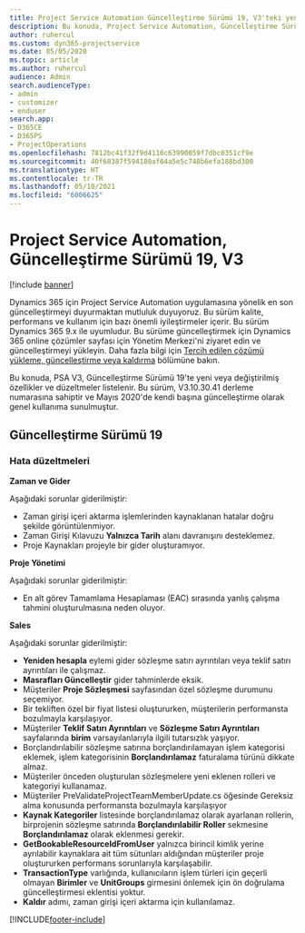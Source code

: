 ```yaml
---
title: Project Service Automation Güncelleştirme Sürümü 19, V3'teki yenilikler veya değişiklikler
description: Bu konuda, Project Service Automation, Güncelleştirme Sürümü 19, V3'teki özellikler ve düzeltmeler listelenir.
author: ruhercul
ms.custom: dyn365-projectservice
ms.date: 05/05/2020
ms.topic: article
ms.author: ruhercul
audience: Admin
search.audienceType:
- admin
- customizer
- enduser
search.app:
- D365CE
- D365PS
- ProjectOperations
ms.openlocfilehash: 7812bc41f32f9d4116c63990059f7dbc0351cf9e
ms.sourcegitcommit: 40f68387f594180af64a5e5c748b6efa188bd300
ms.translationtype: HT
ms.contentlocale: tr-TR
ms.lasthandoff: 05/10/2021
ms.locfileid: "6006625"
---
```

# <a name="project-service-automation-update-release-19-v3"></a>Project Service Automation, Güncelleştirme Sürümü 19, V3

[!include [banner](../includes/psa-now-project-operations.md)]

Dynamics 365 için Project Service Automation uygulamasına yönelik en son güncelleştirmeyi duyurmaktan mutluluk duyuyoruz. Bu sürüm kalite, performans ve kullanım için bazı önemli iyileştirmeler içerir. Bu sürüm Dynamics 365 9.x ile uyumludur. Bu sürüme güncelleştirmek için Dynamics 365 online çözümler sayfası için Yönetim Merkezi'ni ziyaret edin ve güncelleştirmeyi yükleyin. Daha fazla bilgi için [Tercih edilen çözümü yükleme, güncelleştirme veya kaldırma](/power-platform/admin/install-remove-preferred-solution) bölümüne bakın.

Bu konuda, PSA V3, Güncelleştirme Sürümü 19'te yeni veya değiştirilmiş özellikler ve düzeltmeler listelenir. Bu sürüm, V3.10.30.41 derleme numarasına sahiptir ve Mayıs 2020'de kendi başına güncelleştirme olarak genel kullanıma sunulmuştur.

## <a name="update-release-19"></a>Güncelleştirme Sürümü 19

### <a name="bug-fixes"></a>Hata düzeltmeleri

**Zaman ve Gider**

Aşağıdaki sorunlar giderilmiştir: 

- Zaman girişi içeri aktarma işlemlerinden kaynaklanan hatalar doğru şekilde görüntülenmiyor.
- Zaman Girişi Kılavuzu **Yalnızca Tarih** alanı davranışını desteklemez.
- Proje Kaynakları projeyle bir gider oluşturamıyor.

**Proje Yönetimi**

Aşağıdaki sorunlar giderilmiştir: 

-  En alt görev Tamamlama Hesaplaması (EAC) sırasında yanlış çalışma tahmini oluşturulmasına neden oluyor.

**Sales**

Aşağıdaki sorunlar giderilmiştir: 

- **Yeniden hesapla** eylemi gider sözleşme satırı ayrıntıları veya teklif satırı ayrıntıları ile çalışmaz.
- **Masrafları Güncelleştir** gider tahminlerde eksik.
-  Müşteriler **Proje Sözleşmesi** sayfasından özel sözleşme durumunu seçemiyor.
- Bir tekliften özel bir fiyat listesi oluştururken, müşterilerin performansta bozulmayla karşılaşıyor.
- Müşteriler **Teklif Satırı Ayrıntıları** ve **Sözleşme Satırı Ayrıntıları** sayfalarında **birim** varsayılanlarıyla ilgili tutarsızlık yaşıyor.
- Borçlandırılabilir sözleşme satırına borçlandırılamayan işlem kategorisi eklemek, işlem kategorisinin **Borçlandırılamaz** faturalama türünü dikkate almaz.
- Müşteriler önceden oluşturulan sözleşmelere yeni eklenen rolleri ve kategoriyi kullanamaz.
- Müşteriler PreValidateProjectTeamMemberUpdate.cs öğesinde Gereksiz alma konusunda performansta bozulmayla karşılaşıyor
- **Kaynak Kategoriler** listesinde borçlandırılamaz olarak ayarlanan rollerin, birprojenin sözleşme satırında **Borçlandırılabilir Roller** sekmesine **Borçlandırılamaz** olarak eklenmesi gerekir.
- **GetBookableResourceIdFromUser** yalnızca birincil kimlik yerine ayrılabilir kaynaklara ait tüm sütunları aldığından müşteriler proje oluştururken performans sorunlarıyla karşılaşabilir.
- **TransactionType** varlığında, kullanıcıların işlem türleri için geçerli olmayan **Birimler** ve **UnitGroups** girmesini önlemek için ön doğrulama güncelleştirmesi eklentisi yoktur.
- **Kaldır** adımı, zaman girişi içeri aktarma için kullanılamaz.


[!INCLUDE[footer-include](../includes/footer-banner.md)]